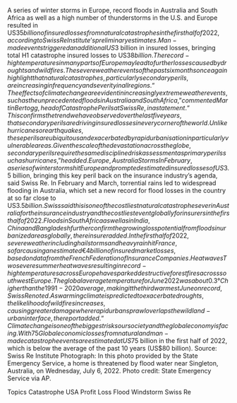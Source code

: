 A series of winter storms in Europe, record floods in Australia and South Africa as well as a high number of thunderstorms in the U.S. and Europe resulted in US$35 billion of insured losses from natural catastrophes in the first half of 2022, according to Swiss Re Institute’s preliminary estimates.
Man-made events triggered an additional US$3 billion in insured losses, bringing total H1 catastrophe insured losses to US$38 billion.
The record-high temperatures in many parts of Europe may lead to further losses caused by droughts and wildfires. The severe weather events of the past six months once again highlight that natural catastrophes, particularly secondary perils, are increasing in frequency and severity in all regions.
“The effects of climate change are evident in increasingly extreme weather events, such as the unprecedented floods in Australia and South Africa,” commented Martin Bertogg, head of Catastrophe Perils at Swiss Re, in a statement.
“This confirms the trend we have observed over the last five years, that secondary perils are driving insured losses in every corner of the world. Unlike hurricanes or earthquakes, these perils are ubiquitous and exacerbated by rapid urbanisation in particularly vulnerable areas. Given the scale of the devastation across the globe, secondary perils require the same disciplined risk assessment as primary perils such as hurricanes,” he added.
Europe, Australia Storms
In February, a series of winter storms hit Europe and prompted estimated insured losses of US$3.5 billion, bringing this key peril back on the insurance industry’s agenda, said Swiss Re.
In February and March, torrential rains led to widespread flooding in Australia, which set a new record for flood losses in the country at so far close to US$3.5 billion. Swiss said this is one of the costliest natural catastrophes ever in Australia for the insurance industry and the costliest event globally for insurers in the first half of 2022.
Floods in South Africa as well as in India, China and Bangladesh further confirm the growing loss potential from floods in urbanized areas globally, the reinsurer added.
In the first half of 2022, severe weather including hailstorms and heavy rain hit France, so far causing an estimated €4 billion of insured market losses, based on data from the French Federation of Insurance Companies.
Heatwaves
Two severe summer heatwaves resulting in record-high temperatures across Europe have sparked destructive forest fires across southwest Europe. The global average temperature for June 2022 was about 0.3°C higher than the 1991-2020 average, making it the third warmest June on record, Swiss Re noted.
As warming climate is predicted to exacerbate droughts, the likelihood of wildfires increases, causing greater damage where rapid urban sprawl overlaps the wildland-urban interface, the report added.
“Climate change is one of the biggest risks our society and the global economy is facing. With 75% of all natural catastrophes still uninsured, we see large protection gaps globally exacerbated by today’s cost-of-living crisis,” according to Jérôme Jean Haegeli, Swiss Re’s group chief economist. “Partnering with the public sector, the insurance industry is critical for strengthening society’s resilience to climate risks, by investing in and underwriting sustainable infrastructure.”
Global economic losses from natural and man-made catastrophe events are estimated at US$75 billion in the first half of 2022, which is below the average of the past 10 years (US$80 billion).
Source: Swiss Re Institute
Photograph: In this photo provided by the State Emergency Service, a home is threatened by flood water near Singleton, Australia, on Wednesday, July 6, 2022. Photo credit: State Emergency Service via AP.

Topics
Catastrophe
USA
Profit Loss
Flood
Windstorm
Swiss Re
